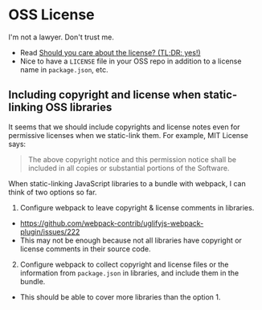 # OSS License

I'm not a lawyer. Don't trust me.

- Read [Should you care about the license? (TL;DR: yes!)](https://medium.com/@vovabilonenko/licenses-of-npm-dependencies-bacaa00c8c65)
- Nice to have a `LICENSE` file in your OSS repo in addition to a license name in `package.json`, etc.

## Including copyright and license when static-linking OSS libraries

It seems that we should include copyrights and license notes even for permissive licenses when we static-link them. For example, MIT License says:

>The above copyright notice and this permission notice shall be included in all copies or substantial portions of the Software.

When static-linking JavaScript libraries to a bundle with webpack, I can think of two options so far.

1. Configure webpack to leave copyright & license comments in libraries.
  - https://github.com/webpack-contrib/uglifyjs-webpack-plugin/issues/222
  - This may not be enough because not all libraries have copyright or license comments in their source code.
2. Configure webpack to collect copyright and license files or the information from `package.json` in libraries, and include them in the bundle.
  - This should be able to cover more libraries than the option 1.
